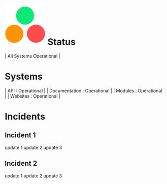 # ![status-logo](https://raw.githubusercontent.com/jayfk/statuspage/master/template/logo.png) Status

| All Systems Operational |

# Systems

| API : Operational |
| Documentation : Operational |
| Modules : Operational |
| Websites : Operational |

# Incidents

## Incident 1
update 1
update 2
update 3

## Incident 2
update 1
update 2
update 3
